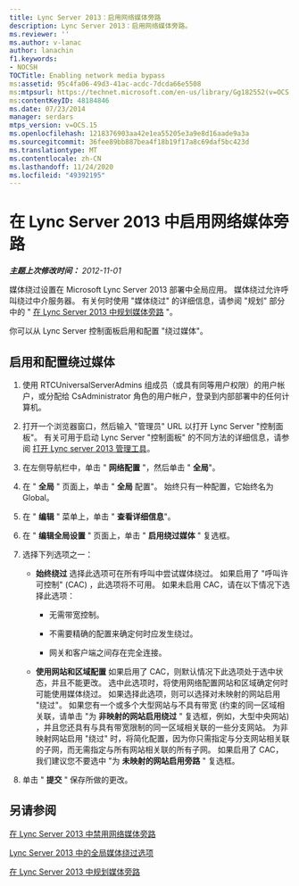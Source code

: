 ```yaml
---
title: Lync Server 2013：启用网络媒体旁路
description: Lync Server 2013：启用网络媒体旁路。
ms.reviewer: ''
ms.author: v-lanac
author: lanachin
f1.keywords:
- NOCSH
TOCTitle: Enabling network media bypass
ms:assetid: 95c4fa06-49d3-41ac-acdc-7dcda66e5508
ms:mtpsurl: https://technet.microsoft.com/en-us/library/Gg182552(v=OCS.15)
ms:contentKeyID: 48184846
ms.date: 07/23/2014
manager: serdars
mtps_version: v=OCS.15
ms.openlocfilehash: 1218376903aa42e1ea55205e3a9e8d16aade9a3a
ms.sourcegitcommit: 36fee89bb887bea4f18b19f17a8c69daf5bc423d
ms.translationtype: MT
ms.contentlocale: zh-CN
ms.lasthandoff: 11/24/2020
ms.locfileid: "49392195"
---
```

# <a name="enabling-network-media-bypass-in-lync-server-2013"></a>在 Lync Server 2013 中启用网络媒体旁路

<div data-xmlns="http://www.w3.org/1999/xhtml">

<div class="topic" data-xmlns="http://www.w3.org/1999/xhtml" data-msxsl="urn:schemas-microsoft-com:xslt" data-cs="https://msdn.microsoft.com/">

<div data-asp="https://msdn2.microsoft.com/asp">



</div>

<div id="mainSection">

<div id="mainBody">

<span> </span>

_**主题上次修改时间：** 2012-11-01_

媒体绕过设置在 Microsoft Lync Server 2013 部署中全局应用。 媒体绕过允许呼叫绕过中介服务器。 有关何时使用 "媒体绕过" 的详细信息，请参阅 "规划" 部分中的 " [在 Lync Server 2013 中规划媒体旁路](lync-server-2013-planning-for-media-bypass.md) "。

你可以从 Lync Server 控制面板启用和配置 "绕过媒体"。

<div>

## <a name="to-enable-and-configure-media-bypass"></a>启用和配置绕过媒体

1.  使用 RTCUniversalServerAdmins 组成员（或具有同等用户权限）的用户帐户，或分配给 CsAdministrator 角色的用户帐户，登录到内部部署中的任何计算机。

2.  打开一个浏览器窗口，然后输入 "管理员" URL 以打开 Lync Server "控制面板"。 有关可用于启动 Lync Server "控制面板" 的不同方法的详细信息，请参阅 [打开 Lync server 2013 管理工具](lync-server-2013-open-lync-server-administrative-tools.md)。

3.  在左侧导航栏中，单击 " **网络配置** "，然后单击 " **全局**"。

4.  在 " **全局** " 页面上，单击 " **全局** 配置"。 始终只有一种配置，它始终名为 Global。

5.  在 " **编辑** " 菜单上，单击 " **查看详细信息**"。

6.  在 " **编辑全局设置** " 页面上，单击 " **启用绕过媒体** " 复选框。

7.  选择下列选项之一：
    
      - **始终绕过**   选择此选项可在所有呼叫中尝试媒体绕过。 如果启用了 "呼叫许可控制" (CAC) ，此选项将不可用。 如果未启用 CAC，请在以下情况下选择此选项：
        
          - 无需带宽控制。
        
          - 不需要精确的配置来确定何时应发生绕过。
        
          - 网关和客户端之间存在完全连接。
    
      - **使用网站和区域配置**   如果启用了 CAC，则默认情况下此选项处于选中状态，并且不能更改。 选中此选项时，将使用网络配置网站和区域确定何时可能使用媒体绕过。 如果选择此选项，则可以选择对未映射的网站启用 "绕过"。 如果您有一个或多个大型网站与不具有带宽 (约束的同一区域相关联，请单击 "为 **非映射的网站启用绕过** " 复选框，例如，大型中央网站) ，并且您还具有与具有带宽限制的同一区域相关联的一些分支网站。 为非映射网站启用 "绕过" 时，将简化配置，因为你只需指定与分支网站相关联的子网，而无需指定与所有网站相关联的所有子网。 如果启用了 CAC，我们建议您不要选中 "为 **未映射的网站启用旁路** " 复选框。

8.  单击 " **提交** " 保存所做的更改。

</div>

<div>

## <a name="see-also"></a>另请参阅


[在 Lync Server 2013 中禁用网络媒体旁路](lync-server-2013-disabling-network-media-bypass.md)  


[Lync Server 2013 中的全局媒体绕过选项](lync-server-2013-global-media-bypass-options.md)  


[在 Lync Server 2013 中规划媒体旁路](lync-server-2013-planning-for-media-bypass.md)  
  

</div>

</div>

<span> </span>

</div>

</div>

</div>

